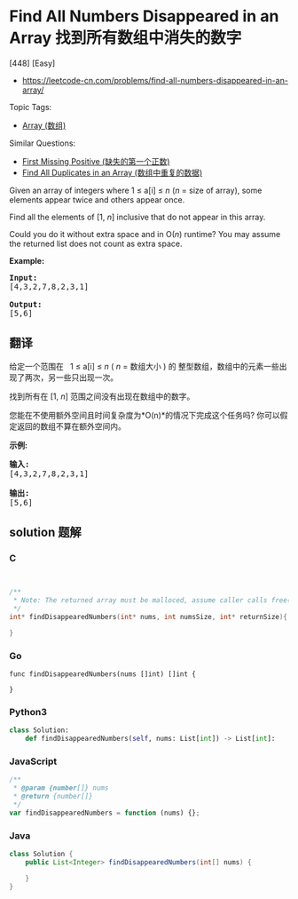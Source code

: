 # Find All Numbers Disappeared in an Array 找到所有数组中消失的数字

[448] [Easy]

- https://leetcode-cn.com/problems/find-all-numbers-disappeared-in-an-array/

Topic Tags:

- [Array (数组)](https://leetcode-cn.com/tag/array/)

Similar Questions:

- [First Missing Positive (缺失的第一个正数)](https://leetcode-cn.com/problems/first-missing-positive/)
- [Find All Duplicates in an Array (数组中重复的数据)](https://leetcode-cn.com/problems/find-all-duplicates-in-an-array/)

Given an array of integers where 1 ≤ a\[i\] ≤ _n_ (_n_ = size of array), some elements appear twice and others appear once.

Find all the elements of \[1, _n_\] inclusive that do not appear in this array.

Could you do it without extra space and in O(_n_) runtime? You may assume the returned list does not count as extra space.

**Example:**

<pre><b>Input:</b>
[4,3,2,7,8,2,3,1]

<b>Output:</b>
[5,6]
</pre>

## 翻译

给定一个范围在   1 ≤ a\[i\] ≤ _n_ ( *n* = 数组大小 ) 的 整型数组，数组中的元素一些出现了两次，另一些只出现一次。

找到所有在 \[1, _n_\] 范围之间没有出现在数组中的数字。

您能在不使用额外空间且时间复杂度为*O(n)*的情况下完成这个任务吗? 你可以假定返回的数组不算在额外空间内。

**示例:**

<pre><strong>输入:</strong>
[4,3,2,7,8,2,3,1]

<strong>输出:</strong>
[5,6]
</pre>

## solution 题解

### C

```c


/**
 * Note: The returned array must be malloced, assume caller calls free().
 */
int* findDisappearedNumbers(int* nums, int numsSize, int* returnSize){

}


```

### Go

```golang
func findDisappearedNumbers(nums []int) []int {

}
```

### Python3

```python
class Solution:
    def findDisappearedNumbers(self, nums: List[int]) -> List[int]:

```

### JavaScript

```javascript
/**
 * @param {number[]} nums
 * @return {number[]}
 */
var findDisappearedNumbers = function (nums) {};
```

### Java

```java
class Solution {
    public List<Integer> findDisappearedNumbers(int[] nums) {

    }
}
```
